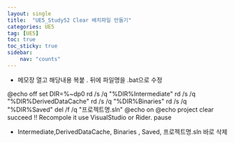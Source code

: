```yaml
---
layout: single
title:  "UE5_Study52 Clear 배치파일 만들기"
categories: UE5
tag: [UE5]
toc: true
toc_sticky: true
sidebar:
    nav: "counts"
---
```


* 메모장 열고 해당내용 복붙 . 뒤에 파일명을 .bat으로 수정

@echo off
set DIR=%~dp0
rd /s /q "%DIR%Intermediate"
rd /s /q "%DIR%DerivedDataCache"
rd /s /q "%DIR%Binaries"
rd /s /q "%DIR%Saved"
del /f /q "프로젝트명.sln"
@echo on
@echo project clear succeed !! Recompole it use VisualStudio or Rider.
pause


* Intermediate,DerivedDataCache, Binaries , Saved, 프로젝트명.sln 바로 삭제